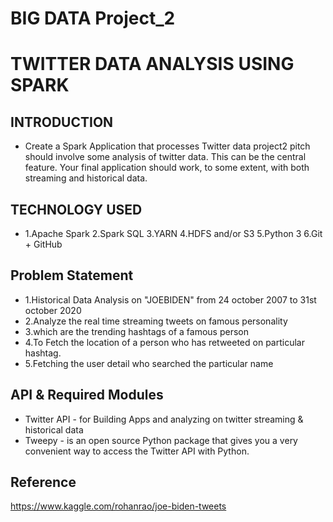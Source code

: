 # BIG DATA Project_2
# TWITTER DATA ANALYSIS USING SPARK
## INTRODUCTION
* Create a Spark Application that processes Twitter data project2 pitch should involve some analysis of twitter data. This can be the central feature. Your final application should work, to some extent, with both streaming and historical data.
## TECHNOLOGY USED
* 1.Apache Spark
2.Spark SQL
3.YARN
4.HDFS and/or S3
5.Python 3
6.Git + GitHub
## Problem Statement
* 1.Historical Data Analysis on "JOEBIDEN" from 24 october 2007 to 31st october 2020
* 2.Analyze the real time streaming tweets on famous personality
* 3.which are the trending hashtags of a famous person
* 4.To Fetch the location of a person who has retweeted on particular hashtag.
* 5.Fetching the user detail who searched the particular name
## API & Required Modules
* Twitter API - for Building Apps and analyzing on twitter streaming & historical data
* Tweepy - is an open source Python package that gives you a very convenient way to access the Twitter API with Python.
## Reference
https://www.kaggle.com/rohanrao/joe-biden-tweets
